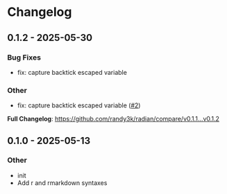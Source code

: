 # Changelog

## 0.1.2 - 2025-05-30

### Bug Fixes

* fix: capture backtick escaped variable

### Other

* fix: capture backtick escaped variable ([#2](https://github.com/randy3k/radian/issues/2))

**Full Changelog**: https://github.com/randy3k/radian/compare/v0.1.1...v0.1.2

## 0.1.0 - 2025-05-13

### Other

* init
* Add r and rmarkdown syntaxes

<!-- generated by git-cliff -->
